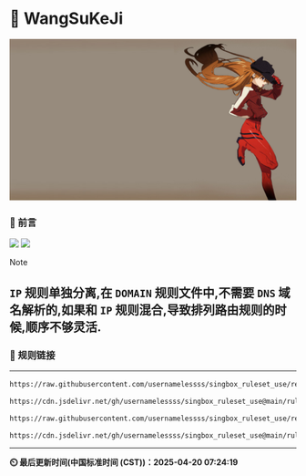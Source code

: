 
# 🧸 WangSuKeJi
![](https://raw.githubusercontent.com/usernamelessss/picture-bed/main/images/202504042256831.jpg)
### 📣 前言
![](https://shields.io/badge/-移除重复规则-ff69b4) ![](https://shields.io/badge/-IP&nbsp;规则单独存放不与&nbsp;DOMAIN&nbsp;等混合-green)
> [!NOTE]
**`IP` 规则单独分离,在 `DOMAIN` 规则文件中,不需要 `DNS` 域名解析的,如果和 `IP` 规则混合,导致排列路由规则的时候,顺序不够灵活.**
---

###  🔗 规则链接
---

```url
https://raw.githubusercontent.com/usernamelessss/singbox_ruleset_use/refs/heads/main/rule/WangSuKeJi/WangSuKeJi_No_IP.json
```

```url
https://cdn.jsdelivr.net/gh/usernamelessss/singbox_ruleset_use@main/rule/WangSuKeJi/WangSuKeJi_No_IP.json
```

```url
https://raw.githubusercontent.com/usernamelessss/singbox_ruleset_use/refs/heads/main/rule/WangSuKeJi/WangSuKeJi_No_IP.srs
```

```url
https://cdn.jsdelivr.net/gh/usernamelessss/singbox_ruleset_use@main/rule/WangSuKeJi/WangSuKeJi_No_IP.srs
```

---
**⏲️ 最后更新时间(中国标准时间 (CST))：2025-04-20 07:24:19**
